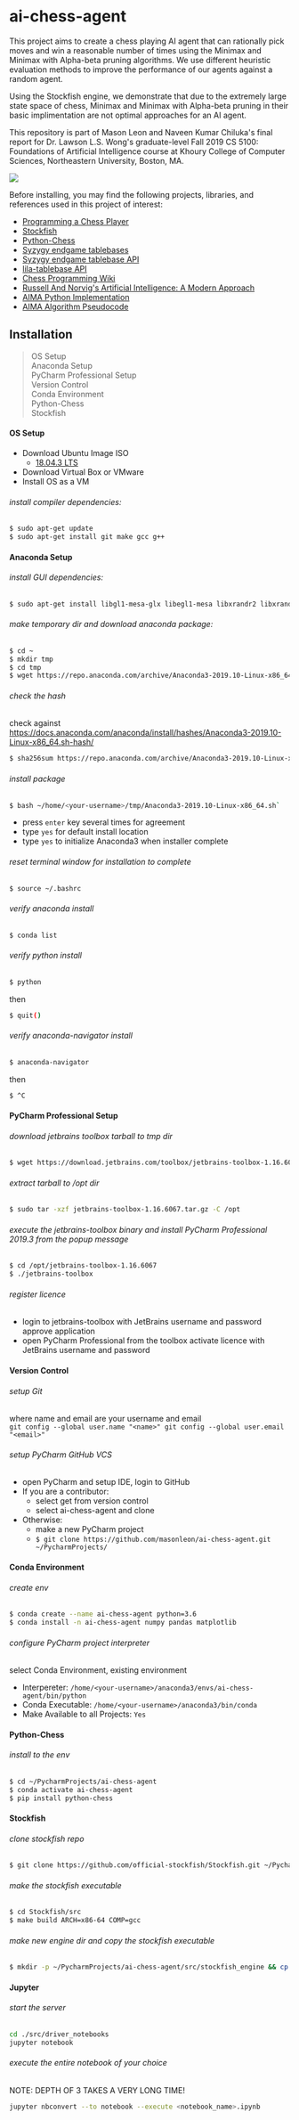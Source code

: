 # ai-chess-agent
This project aims to create a chess playing AI agent that can rationally pick moves and win a reasonable number of times using the Minimax and Minimax with Alpha-beta pruning algorithms. We use different heuristic evaluation methods to improve the performance of our agents against a random agent.

Using the Stockfish engine, we demonstrate that due to the extremely large state space of chess, Minimax and Minimax with Alpha-beta pruning in their basic implimentation are not optimal approaches for an AI agent.

This repository is part of Mason Leon and Naveen Kumar Chiluka's final report for Dr. Lawson L.S. Wong's graduate-level Fall 2019 CS 5100: Foundations of Artificial Intelligence course at Khoury College of Computer Sciences, Northeastern University, Boston, MA.

![](./reports/images/minimax_v_naiverand.gif)

Before installing, you may find the following projects, libraries, and references used in this project of interest:
- [Programming a Chess Player](https://jupyter.brynmawr.edu/services/public/dblank/CS371%20Cognitive%20Science/2016-Fall/Programming%20a%20Chess%20Player.ipynb)
- [Stockfish](https://github.com/official-stockfish/Stockfish)
- [Python-Chess](https://github.com/niklasf/python-chess)
- [Syzygy endgame tablebases](https://syzygy-tables.info/)
- [Syzygy endgame tablebase API](https://github.com/niklasf/syzygy-tables.info)
- [lila-tablebase API](https://github.com/niklasf/lila-tablebase)
- [Chess Programming Wiki](https://www.chessprogramming.org/)
- [Russell And Norvig's Artificial Intelligence: A Modern Approach](http://aima.cs.berkeley.edu/)
- [AIMA Python Implementation](https://github.com/aimacode/aima-python)
- [AIMA Algorithm Pseudocode](https://github.com/aimacode/aima-pseudocode)

## Installation
> OS Setup  
> Anaconda Setup  
> PyCharm Professional Setup  
> Version Control  
> Conda Environment  
> Python-Chess  
> Stockfish  

#### OS Setup
 - Download Ubuntu Image ISO  
    - [18.04.3 LTS](https://ubuntu.com/download/desktop/thank-you?version=18.04.3&architecture=amd64)
 - Download Virtual Box or VMware
 - Install OS as a VM
 

###### install compiler dependencies:
```sh
$ sudo apt-get update
$ sudo apt-get install git make gcc g++
```

#### Anaconda Setup
###### install GUI dependencies:
```sh
$ sudo apt-get install libgl1-mesa-glx libegl1-mesa libxrandr2 libxrandr2 libxss1 libxcursor1 libxcomposite1 libasound2 libxi6 libxtst6
```
###### make temporary dir and download anaconda package:
```sh
$ cd ~
$ mkdir tmp
$ cd tmp
$ wget https://repo.anaconda.com/archive/Anaconda3-2019.10-Linux-x86_64.sh
```

###### check the hash
check against https://docs.anaconda.com/anaconda/install/hashes/Anaconda3-2019.10-Linux-x86_64.sh-hash/
```sh
$ sha256sum https://repo.anaconda.com/archive/Anaconda3-2019.10-Linux-x86_64.sh
```

###### install package
```sh
$ bash ~/home/<your-username>/tmp/Anaconda3-2019.10-Linux-x86_64.sh`
```
- press `enter` key several times for agreement 
- type `yes` for default install location
- type `yes` to initialize Anaconda3 when installer complete 
   
###### reset terminal window for installation to complete
```sh
$ source ~/.bashrc
```
###### verify anaconda install
```sh
$ conda list
```
###### verify python install
```sh
$ python
```
then 
```sh
$ quit()
```
###### verify anaconda-navigator install
```sh
$ anaconda-navigator
```
then 
```sh
$ ^C
```

#### PyCharm Professional Setup
###### download jetbrains toolbox tarball to tmp dir 
```sh
$ wget https://download.jetbrains.com/toolbox/jetbrains-toolbox-1.16.6067.tar.gz
```
###### extract tarball to /opt dir
```sh
$ sudo tar -xzf jetbrains-toolbox-1.16.6067.tar.gz -C /opt
```
###### execute the jetbrains-toolbox binary and install PyCharm Professional 2019.3 from the popup message
```sh
$ cd /opt/jetbrains-toolbox-1.16.6067
$ ./jetbrains-toolbox
```
###### register licence
- login to jetbrains-toolbox with JetBrains username and password approve application  
- open PyCharm Professional from the toolbox activate licence with JetBrains username and password

#### Version Control
###### setup Git
where name and email are your username and email  
`git config --global user.name "<name>"
git config --global user.email "<email>"`  
###### setup PyCharm GitHub VCS
- open PyCharm and setup IDE, login to GitHub
- If you are a contributor:
    - select get from version control
    - select ai-chess-agent and clone  
- Otherwise:
    - make a new PyCharm project
    - `$ git clone https://github.com/masonleon/ai-chess-agent.git ~/PycharmProjects/`

#### Conda Environment
###### create env
```sh
$ conda create --name ai-chess-agent python=3.6
$ conda install -n ai-chess-agent numpy pandas matplotlib
```
###### configure PyCharm project interpreter
select Conda Environment, existing environment  
  
- Interpereter: `/home/<your-username>/anaconda3/envs/ai-chess-agent/bin/python`  
- Conda Executable:	`/home/<your-username>/anaconda3/bin/conda`
- Make Available to all Projects: `Yes` 

#### Python-Chess
###### install to the env
```sh
$ cd ~/PycharmProjects/ai-chess-agent
$ conda activate ai-chess-agent
$ pip install python-chess
```

#### Stockfish
###### clone stockfish repo
```sh
$ git clone https://github.com/official-stockfish/Stockfish.git ~/PycharmProjects/ai-chess-agent
```
###### make the stockfish executable
```sh
$ cd Stockfish/src
$ make build ARCH=x86-64 COMP=gcc
```
###### make new engine dir and copy the stockfish executable
```sh
$ mkdir -p ~/PycharmProjects/ai-chess-agent/src/stockfish_engine && cp stockfish "$_"
```
#### Jupyter
###### start the server
```sh
cd ./src/driver_notebooks
jupyter notebook
```

###### execute the entire notebook of your choice
NOTE: DEPTH OF 3 TAKES A VERY LONG TIME!
```sh
jupyter nbconvert --to notebook --execute <notebook_name>.ipynb
```
